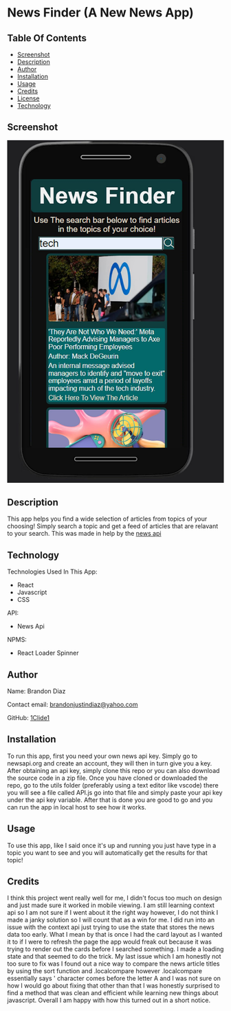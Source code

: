 # News Finder (A New News App)

## Table Of Contents

- [Screenshot](#Screenshot)
- [Description](#Description)
- [Author](#Author)
- [Installation](#Installation)
- [Usage](#Usage)
- [Credits](#Credits)
- [License](#License)
- [Technology](#Technology)

## Screenshot

![News-Finder-Screenshot](images/news-finder-screenshot.jpg)

## Description

This app helps you find a wide selection of articles from topics of your choosing! Simply search a topic and get a feed of articles that are relavant to your search. This was made in help by the [news api](https://newsapi.org)

## Technology

Technologies Used In This App:

<ul>
<li>React</li>
<li>Javascript</li>
<li>CSS</li>
</ul>  
API: 
<ul>
<li>News Api</li>
</ul> 
NPMS: 
<ul>
<li>React Loader Spinner</li>
</ul> 
  
## Author
  
Name: Brandon Diaz
  
Contact email: brandonjustindiaz@yahoo.com
  
GitHub: [1Clide1](https://github.com/1Clide1)

## Installation

To run this app, first you need your own news api key. Simply go to newsapi.org and create an account, they will then in turn give you a key. After obtaining an api key, simply clone this repo or you can also download the source code in a zip file. Once you have cloned or downloaded the repo, go to the utils folder (preferably using a text editor like vscode) there you will see a file called API.js go into that file and simply paste your api key under the api key variable. After that is done you are good to go and you can run the app in local host to see how it works.

## Usage

To use this app, like I said once it's up and running you just have type in a topic you want to see and you will automatically get the results for that topic!

## Credits

I think this project went really well for me, I didn't focus too much on design and just made sure it worked in mobile viewing. I am still learning context api so I am not sure if I went about it the right way however, I do not think I made a janky solution so I will count that as a win for me. I did run into an issue with the context api just trying to use the state that stores the news data too early. What I mean by that is once I had the card layout as I wanted it to if I were to refresh the page the app would freak out because it was trying to render out the cards before I searched something. I made a loading state and that seemed to do the trick. My last issue which I am honestly not too sure to fix was I found out a nice way to compare the news article titles by using the sort function and .localcompare however .localcompare essentially says ' character comes before the letter A and I was not sure on how I would go about fixing that other than that I was honestly surprised to find a method that was clean and efficient while learning new things about javascript. Overall I am happy with how this turned out in a short notice.
